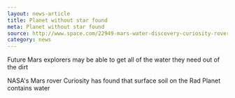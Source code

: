 ```yaml
---
layout: news-article
title: Planet without star found
meta: Planet without star found
source: http://www.space.com/22949-mars-water-discovery-curiosity-rover.html
category: news
---
```


Future Mars explorers may be able to get all of the water they need out of the dirt

NASA's Mars rover Curiosity has found that surface soil on the Rad Planet contains water 